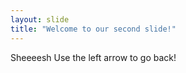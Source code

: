 ```yaml
---
layout: slide
title: "Welcome to our second slide!"
---
```

Sheeeesh
Use the left arrow to go back!
